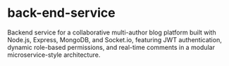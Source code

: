 # back-end-service
Backend service for a collaborative multi-author blog platform built with Node.js, Express, MongoDB, and Socket.io, featuring JWT authentication, dynamic role-based permissions, and real-time comments in a modular microservice-style architecture.
